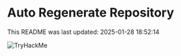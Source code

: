 # Auto Regenerate Repository

This README was last updated: 2025-01-28 18:52:14

 ![TryHackMe](https://tryhackme.com/badge/533634)